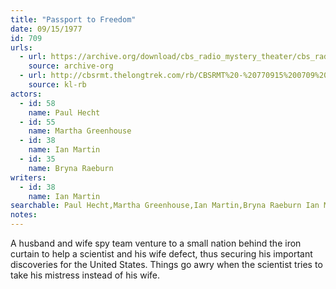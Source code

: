 ```yaml
---
title: "Passport to Freedom"
date: 09/15/1977
id: 709
urls: 
  - url: https://archive.org/download/cbs_radio_mystery_theater/cbs_radio_mystery_theater-0701-0750.zip/cbs_radio_mystery_theater-0701-0750%2Fcbsrmt_0709_passport_to_freedom.mp3
    source: archive-org
  - url: http://cbsrmt.thelongtrek.com/rb/CBSRMT%20-%20770915%200709%20Passport%20To%20Freedom_WLNH-FM_rb.mp3
    source: kl-rb
actors:  
  - id: 58
    name: Paul Hecht  
  - id: 55
    name: Martha Greenhouse  
  - id: 38
    name: Ian Martin  
  - id: 35
    name: Bryna Raeburn
writers:  
  - id: 38
    name: Ian Martin
searchable: Paul Hecht,Martha Greenhouse,Ian Martin,Bryna Raeburn Ian Martin
notes:  
---
```

A husband and wife spy team venture to a small nation behind the iron curtain to help a scientist and his wife defect, thus securing his important discoveries for the United States. Things go awry when the scientist tries to take his mistress instead of his wife.